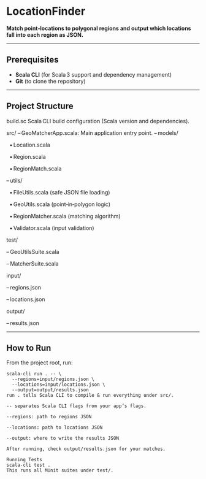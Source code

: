 # LocationFinder

**Match point‑locations to polygonal regions and output which locations fall into each region as JSON.**

---

## Prerequisites

- **Scala CLI** (for Scala 3 support and dependency management)  
- **Git** (to clone the repository)

---

## Project Structure

build.sc
Scala CLI build configuration (Scala version and dependencies).

src/
– GeoMatcherApp.scala: Main application entry point.
– models/

  • Location.scala
  
  • Region.scala
  
  • RegionMatch.scala
  
– utils/

  • FileUtils.scala (safe JSON file loading)
  
  • GeoUtils.scala (point‑in‑polygon logic)
  
  • RegionMatcher.scala (matching algorithm)
  
  • Validator.scala (input validation)

test/

– GeoUtilsSuite.scala

– MatcherSuite.scala


input/

– regions.json

– locations.json


output/

– results.json

---

## How to Run

From the project root, run:

```
scala-cli run . -- \
  --regions=input/regions.json \
  --locations=input/locations.json \
  --output=output/results.json
run . tells Scala CLI to compile & run everything under src/.

-- separates Scala CLI flags from your app’s flags.

--regions: path to regions JSON

--locations: path to locations JSON

--output: where to write the results JSON

After running, check output/results.json for your matches.

Running Tests
scala-cli test .
This runs all MUnit suites under test/.
